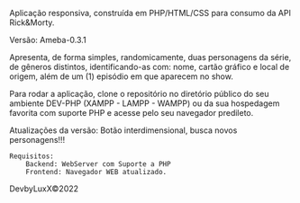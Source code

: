 Aplicação responsiva, construída em PHP/HTML/CSS para consumo da API Rick&Morty.

Versão:
	Ameba-0.3.1
	
Apresenta, de forma simples, randomicamente, duas personagens da série, de gêneros distintos, identificando-as
com: nome, cartão gráfico e local de origem, além de um (1) episódio em que aparecem no show.

Para rodar a aplicação, clone o repositório no diretório público do seu ambiente DEV-PHP (XAMPP - LAMPP - WAMPP) ou da sua hospedagem favorita com suporte PHP e acesse pelo seu navegador predileto.

Atualizações da versão:
Botão interdimensional, busca novos personagens!!!

	Requisitos:
		Backend: WebServer com Suporte a PHP 
		Frontend: Navegador WEB atualizado.

DevbyLuxX©2022
